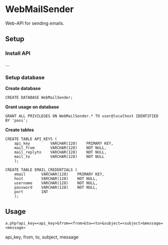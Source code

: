 # WebMailSender
Web-API for sending emails.

## Setup

### Install API
...

### Setup database

**Create database**
```
CREATE DATABASE WebMailSender;
```
**Grant usage on database**
```
GRANT ALL PRIVILEGES ON WebMailSender.* TO user@localhost IDENTIFIED BY 'pass';
```
**Create tables**
```
CREATE TABLE API_KEYS (
    api_key         VARCHAR(128)    PRIMARY KEY,
    mail_from       VARCHAR(128)    NOT NULL,
    mail_replyto    VARCHAR(128)    NOT NULL,
    mail_to         VARCHAR(128)    NOT NULL
    );

CREATE TABLE EMAIL_CREDENTIALS (
    email       VARCHAR(128)    PRIMARY KEY,
    host        VARCHAR(128)    NOT NULL,
    username    VARCHAR(128)    NOT NULL,
    password    VARCHAR(128)    NOT NULL,
    port        INT
    );
```

## Usage
```
a.php?api_key=<api_key>&from=<from>&to=<to>&subject=<subject>&message=<message>
```
api_key, from, to, subject, message
